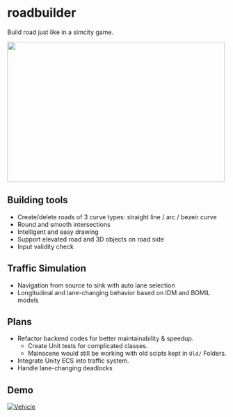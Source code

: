 # roadbuilder
Build road just like in a simcity game.

<img src="https://github.com/guotata1996/guotata1996.github.io/raw/master/img/post3/0113.gif" width="500" height="322" align=center />

## Building tools
- Create/delete roads of 3 curve types: straight line / arc / bezeir curve
- Round and smooth intersections
- Intelligent and easy drawing
- Support elevated road and 3D objects on road side
- Input validity check

## Traffic Simulation
- Navigation from source to sink with auto lane selection
- Longitudinal and lane-changing behavior based on IDM and BOMIL models

## Plans
- Refactor backend codes for better maintainability & speedup. 
    - Create Unit tests for complicated classes.
    - Mainscene would still be working with old scipts kept in `Old/` Folders.
- Integrate Unity ECS into traffic system.
- Handle lane-changing deadlocks

## Demo
[![Vehicle](https://img.youtube.com/vi/m6vOuXqUa0A/0.jpg)](https://www.youtube.com/watch?v=m6vOuXqUa0A)

